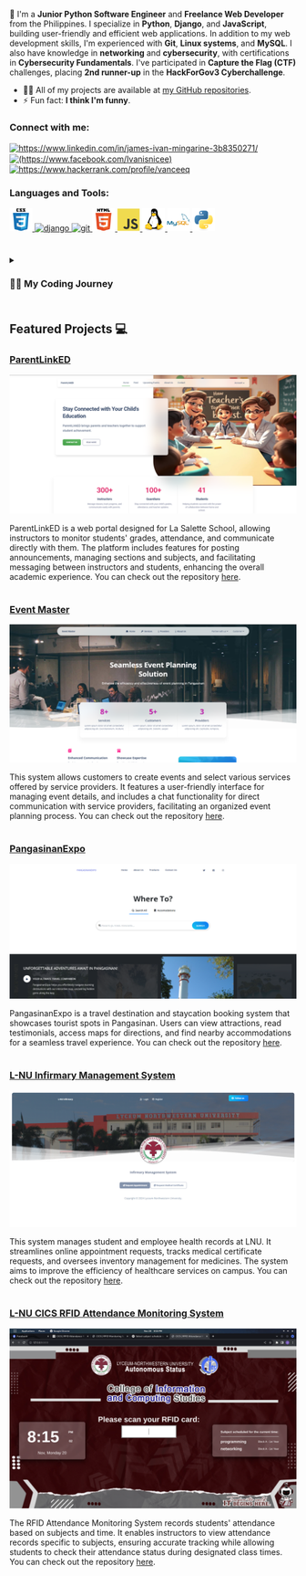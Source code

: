 👋 I'm a **Junior Python Software Engineer** and **Freelance Web Developer** from the Philippines. I specialize in **Python**, **Django**, and **JavaScript**, building user-friendly and efficient web applications. In addition to my web development skills, I'm experienced with **Git**, **Linux systems**, and **MySQL**. I also have knowledge in **networking** and **cybersecurity**, with certifications in **Cybersecurity Fundamentals**. I've participated in **Capture the Flag (CTF)** challenges, placing **2nd runner-up** in the **HackForGov3 Cyberchallenge**.

- 👨‍💻 All of my projects are available at [my GitHub repositories](https://github.com/Vanceeky?tab=repositories).
- ⚡ Fun fact: **I think I'm funny**.


<h3 align="left">Connect with me:</h3>
<p align="left">
<a href="https://linkedin.com/in/james-ivan-mingarine-3b8350271/" target="blank"><img align="center" src="https://raw.githubusercontent.com/rahuldkjain/github-profile-readme-generator/master/src/images/icons/Social/linked-in-alt.svg" alt="https://www.linkedin.com/in/james-ivan-mingarine-3b8350271/" height="30" width="40" /></a>
<a href="https://www.facebook.com/Ivanisnicee" target="blank"><img align="center" src="https://raw.githubusercontent.com/rahuldkjain/github-profile-readme-generator/master/src/images/icons/Social/facebook.svg" alt="(https://www.facebook.com/Ivanisnicee)" height="30" width="40" /></a>
<a href="https://www.hackerrank.com/profile/vanceeq" target="blank"><img align="center" src="https://raw.githubusercontent.com/rahuldkjain/github-profile-readme-generator/master/src/images/icons/Social/hackerrank.svg" alt="https://www.hackerrank.com/profile/vanceeq" height="30" width="40" /></a>
</p>

<h3 align="left">Languages and Tools:</h3>
<p align="left"> <a href="https://www.w3schools.com/css/" target="_blank" rel="noreferrer"> <img src="https://raw.githubusercontent.com/devicons/devicon/master/icons/css3/css3-original-wordmark.svg" alt="css3" width="40" height="40"/> </a> <a href="https://www.djangoproject.com/" target="_blank" rel="noreferrer"> <img src="https://cdn.worldvectorlogo.com/logos/django.svg" alt="django" width="40" height="40"/> </a> <a href="https://git-scm.com/" target="_blank" rel="noreferrer"> <img src="https://www.vectorlogo.zone/logos/git-scm/git-scm-icon.svg" alt="git" width="40" height="40"/> </a> <a href="https://www.w3.org/html/" target="_blank" rel="noreferrer"> <img src="https://raw.githubusercontent.com/devicons/devicon/master/icons/html5/html5-original-wordmark.svg" alt="html5" width="40" height="40"/> </a> <a href="https://developer.mozilla.org/en-US/docs/Web/JavaScript" target="_blank" rel="noreferrer"> <img src="https://raw.githubusercontent.com/devicons/devicon/master/icons/javascript/javascript-original.svg" alt="javascript" width="40" height="40"/> </a> <a href="https://www.linux.org/" target="_blank" rel="noreferrer"> <img src="https://raw.githubusercontent.com/devicons/devicon/master/icons/linux/linux-original.svg" alt="linux" width="40" height="40"/> </a> <a href="https://www.mysql.com/" target="_blank" rel="noreferrer"> <img src="https://raw.githubusercontent.com/devicons/devicon/master/icons/mysql/mysql-original-wordmark.svg" alt="mysql" width="40" height="40"/> </a> <a href="https://www.python.org" target="_blank" rel="noreferrer"> <img src="https://raw.githubusercontent.com/devicons/devicon/master/icons/python/python-original.svg" alt="python" width="40" height="40"/> </a> </p>

#

<details>
  <summary><h3>👨‍💻 My Coding Journey</h3></summary

  My journey into coding began during my college years, fueled by a passion for problem-solving and technology. I was fascinated by how software could create solutions to real-world issues and improve people's lives.

 I started with learning the fundamentals of Python, which laid the groundwork for my programming skills. As I delved deeper, I discovered Django, a powerful web framework that allowed me to efficiently build robust backend systems for dynamic web applications. This sparked my interest in web development, and I became increasingly engrossed in creating efficient, scalable architectures that integrate seamlessly with front-end technologies.
  
  As I honed my skills, I became increasingly aware of the importance of cybersecurity in software development. I pursued certifications in Cybersecurity Fundamentals and participated in Capture the Flag (CTF) challenges, where I achieved 2nd runner-up in the HackForGov3 Cyberchallenge. This experience not only strengthened my technical skills but also ignited a passion for secure coding practices.
  
  I have worked on various projects, both academic and freelance, which allowed me to apply my skills in practical scenarios. My journey has been a mix of challenges and achievements, but each step has taught me valuable lessons about perseverance, creativity, and the importance of continuous learning.
  
  Currently, I am diving into AWS and Docker, looking to expand my expertise in cloud computing and containerization. I am excited about the endless possibilities in tech and eager to contribute to innovative projects that make a difference.
</details>

#

## Featured Projects 💻

### [ParentLinkED](https://github.com/Vanceeky/ParentLinkEd)

![Project 1 Screenshot](https://github.com/Vanceeky/Vanceeky/blob/main/parentlinked.png)

ParentLinkED is a web portal designed for La Salette School, allowing instructors to monitor students' grades, attendance, and communicate directly with them. The platform includes features for posting announcements, managing sections and subjects, and facilitating messaging between instructors and students, enhancing the overall academic experience. You can check out the repository [here](https://github.com/Vanceeky/ParentLinkEd).

#

### [Event Master](project_1_link)

![Project 2 Screenshot](https://github.com/Vanceeky/Vanceeky/blob/main/event_master.png)

This system allows customers to create events and select various services offered by service providers. It features a user-friendly interface for managing event details, and includes a chat functionality for direct communication with service providers, facilitating an organized event planning process. You can check out the repository [here](https://github.com/Vanceeky/Event-Master).

#

### [PangasinanExpo](https://github.com/Vanceeky/PangasinanExpo)

![Project 3 Screenshot](https://github.com/Vanceeky/Vanceeky/blob/main/pangasinanexpo.png)

PangasinanExpo is a travel destination and staycation booking system that showcases tourist spots in Pangasinan. Users can view attractions, read testimonials, access maps for directions, and find nearby accommodations for a seamless travel experience. You can check out the repository [here](https://github.com/Vanceeky/PangasinanExpo).

#

### [L-NU Infirmary Management System](https://github.com/Vanceeky/L-NU-Infirmary-Management-System)

![Project 4 Screenshot](https://github.com/Vanceeky/Vanceeky/blob/main/infirmary.png)

This system manages student and employee health records at LNU. It streamlines online appointment requests, tracks medical certificate requests, and oversees inventory management for medicines. The system aims to improve the efficiency of healthcare services on campus. You can check out the repository [here](https://github.com/Vanceeky/L-NU-Infirmary-Management-System).

#

### [L-NU CICS RFID Attendance Monitoring System](https://github.com/Vanceeky/RFID)

![Project 5 Screenshot](https://github.com/Vanceeky/Vanceeky/blob/main/rfid.png)

The RFID Attendance Monitoring System records students' attendance based on subjects and time. It enables instructors to view attendance records specific to subjects, ensuring accurate tracking while allowing students to check their attendance status during designated class times. You can check out the repository [here](https://github.com/Vanceeky/RFID).

#
